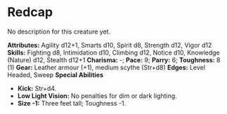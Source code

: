 # Redcap

No description for this creature yet.

**Attributes:** Agility d12+1, Smarts d10, Spirit d8, Strength d12,
Vigor d12
**Skills:** Fighting d8, Intimidation d10, Climbing d12, Notice d10,
Knowledge (Nature) d12, Stealth d12+1
**Charisma:** -; **Pace:** 9; **Parry:** 6; **Toughness:** 8 (1)
**Gear:** Leather armour (+1), medium scythe (Str+d8)
**Edges:** Level Headed, Sweep
**Special Abilities**

- **Kick:** Str+d4.
- **Low Light Vision:** No penalties for dim or dark lighting.
- **Size -1:** Three feet tall; Toughness -1.
